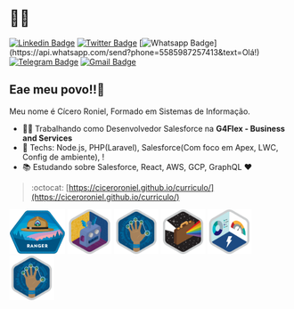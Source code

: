 # :man_technologist:

[![Linkedin Badge](https://img.shields.io/badge/-LinkedIn-blue?style=flat-square&logo=Linkedin&logoColor=white&link=https://www.linkedin.com/in/ciceroroniel/)](https://www.linkedin.com/in/ciceroroniel/)
[![Twitter Badge](https://img.shields.io/badge/-Twitter-1ca0f1?style=flat-square&labelColor=1ca0f1&logo=twitter&logoColor=white&link=https://twitter.com/CiceroRoniel)](https://twitter.com/CiceroRoniel)
[![Whatsapp Badge](https://img.shields.io/badge/-Whatsapp-4CA143?style=flat-square&labelColor=4CA143&logo=whatsapp&logoColor=white&link=https://api.whatsapp.com/send?phone=5585987257413&text=Olá!)](https://api.whatsapp.com/send?phone=5585987257413&text=Olá!)
[![Telegram Badge](https://img.shields.io/badge/-Telegram-1ca0f1?style=flat-square&labelColor=1ca0f1&logo=telegram&logoColor=white&link=https://t.me/CiceroR)](https://t.me/CiceroR)
[![Gmail Badge](https://img.shields.io/badge/-Gmail-c14438?style=flat-square&logo=Gmail&logoColor=white&link=mailto:cicero.roniel@gmail.com)](mailto:cicero.roniel@gmail.com)

## Eae meu povo!!👋

Meu nome é Cícero Roniel, Formado em Sistemas de Informação.

- :man_technologist: Trabalhando como Desenvolvedor Salesforce na **G4Flex - Business and Services**
- :blue_heart: Techs: Node.js, PHP(Laravel), Salesforce(Com foco em Apex, LWC, Config de ambiente), !
- :books: Estudando sobre Salesforce, React, AWS, GCP, GraphQL  :heart:

> :octocat: [https://ciceroroniel.github.io/curriculo/](https://ciceroroniel.github.io/curriculo/)


<p>
    <img src='./ranger.png' height='80px'>
    <img src='./575dc4f610559227f8617cc4d08c5268_badge.png' height='80px'>
    <img src='./2cb1e61a5ef594182a9a6a0b26862b5f_badge.png' height='80px'>
    <img src='./c7717008150574ed92fa7f5ea8d9d213_badge.png' height='80px'>
    <img src='./e4f8cec0ddd1f90075424aa2c8b41d68_badge.png' height='80px'>
    <img src='./2cb1e61a5ef594182a9a6a0b26862b5f_badge.png' height='80px'>
<p>
